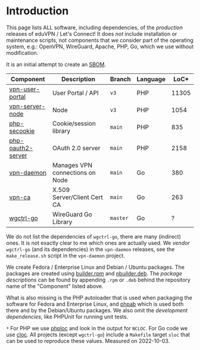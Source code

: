 # Introduction

This page lists ALL software, including dependencies, of the _production_ 
releases of eduVPN / Let's Connect! It does _not_ include installation or 
maintenance scripts, not components that we consider part of the operating 
system, e.g.: OpenVPN, WireGuard, Apache, PHP, Go, which we use without 
modification.

It is an initial attempt to create an 
[SBOM](https://en.wikipedia.org/wiki/Software_supply_chain).

| Component       												    | Description                     | Branch   | Language | LoC*  |
| ----------------------------------------------------------------- | ------------------------------- | -------- | -------- | ----- |
| [vpn-user-portal](https://git.sr.ht/~fkooman/vpn-user-portal)     | User Portal / API               | `v3`     | PHP      | 11305 |
| [vpn-server-node](https://git.sr.ht/~fkooman/vpn-server-node)     | Node                            | `v3`     | PHP      | 1054  |
| [php-secookie](https://git.sr.ht/~fkooman/php-secookie/)          | Cookie/session library          | `main`   | PHP      | 835   |
| [php-oauth2-server](https://git.sr.ht/~fkooman/php-oauth2-server) | OAuth 2.0 server                | `main`   | PHP      | 2158  |
| [vpn-daemon](https://git.sr.ht/~fkooman/vpn-daemon)               | Manages VPN connections on Node | `main`   | Go       | 380   |
| [vpn-ca](https://git.sr.ht/~fkooman/vpn-ca)                       | X.509 Server/Client Cert CA     | `main`   | Go       | 263   |
| [wgctrl-go](https://github.com/WireGuard/wgctrl-go)               | WireGuard Go Library            | `master` | Go       | ?     |

We do not list the dependencies of `wgctrl-go`, there are many (indirect) ones. 
It is not exactly clear to me which ones are actually used. We _vendor_ 
`wgctrl-go` (and its dependencies) in the `vpn-daemon` releases, see the 
`make_release.sh` script in the `vpn-daemon` project.

We create Fedora / Enterprise Linux and Debian / Ubuntu packages. The 
packages are created using 
[builder.rpm](https://git.sr.ht/~fkooman/builder.rpm) and 
[nbuilder.deb](https://git.sr.ht/~fkooman/nbuilder.deb). The 
_package descriptions_ can be found by appending `.rpm` or `.deb` behind the 
repository name of the "Component" listed above.

What is also missing is the PHP autoloader that is used when packaging the 
software for Fedora and Enterprise Linux, and 
[phpab](https://github.com/theseer/Autoload) which is used both there and by 
the Debian/Ubuntu packages. We also omit the _development dependencies_, like 
PHPUnit for running unit tests.

`*` For PHP we use [phploc](https://github.com/sebastianbergmann/phploc) and 
look in the output for `NCLOC`. For Go code we use 
[cloc](https://github.com/AlDanial/cloc). All projects (except `wgctrl-go`) 
include a `Makefile` target `sloc` that can be used to reproduce these values. 
Measured on 2022-10-03.
